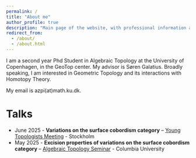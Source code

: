 ```yaml
---
permalink: /
title: "About me"
author_profile: true
description: "Main page of the website, with professional information about myself as well as list of talks I gave"  # <-- Add this line
redirect_from: 
  - /about/
  - /about.html
---
```


I am a second year Phd Student in Algebraic Topology at the University of Copenhagen, in the GeoTop center. My advisor is Søren Galatius. Broadly speaking, I am interested in Geometric Topology and its interactions with Homotopy Theory.

My email is azpi(at)math.ku.dk.

# Talks 

- June 2025 - **Variations on the surface cobordism category** – [Young Topologists Meeting](https://www.math-stockholm.se/en/kalender/konferens/ytm2025-1.1350169) - Stockholm
- May 2025 - **Excision properties of variations on the surface cobordism category** – [Algebraic Topology Seminar](https://lzyang257.github.io/organization-and-activities/seminar_spring2025/) - Columbia University
